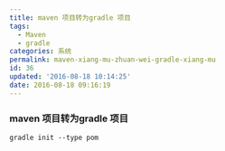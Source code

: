 ```yaml
---
title: maven 项目转为gradle 项目
tags:
  - Maven
  - gradle
categories: 系统
permalink: maven-xiang-mu-zhuan-wei-gradle-xiang-mu
id: 36
updated: '2016-08-18 10:14:25'
date: 2016-08-18 09:16:19
---
```


### maven 项目转为gradle 项目
```shell
gradle init --type pom
```
